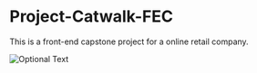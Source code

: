 # Project-Catwalk-FEC
This is a front-end capstone project for a online retail company.

![Optional Text](../master/lighthouse.jpeg)

